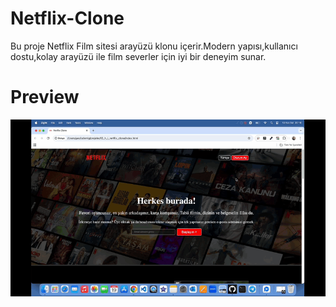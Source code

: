 # Netflix-Clone

Bu proje Netflix Film sitesi arayüzü klonu içerir.Modern yapısı,kullanıcı dostu,kolay arayüzü ile film severler için iyi bir deneyim sunar. 


# Preview
<img src="netflix-clone.gif" width="auto"> 
